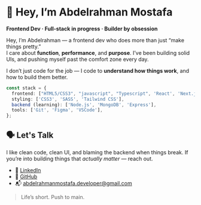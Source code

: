 # 👋 Hey, I’m Abdelrahman Mostafa

**Frontend Dev · Full-stack in progress · Builder by obsession**


Hey, I’m Abdelrahman — a frontend dev who does more than just “make things pretty.”  
I care about **function**, **performance**, and **purpose**. I’ve been building solid UIs, and pushing myself past the comfort zone every day.

I don’t just code for the job — I code to **understand how things work**, and how to build them better.


```ts
const stack = {
  frontend: ["HTML5/CSS3", "javascript", "Typescript", 'React', 'Next.js', 'Redux Toolkit', 'Framer Motion'],
  styling: ['CSS3', 'SASS', 'Tailwind CSS'],
  backend (learning): ['Node.js', 'MongoDB', 'Express'],
  tools: ['Git', 'Figma', 'VSCode'],
};

```

## 🗣️ Let's Talk

I like clean code, clean UI, and blaming the backend when things break.
If you’re into building things that *actually matter* — reach out.

- 💬 [LinkedIn](https://linkedin.com/in/abdelrahmanmostafa0)  
- 🐙 [GitHub](https://github.com/Abdelrahmanmostafa0)  
- 📬 [abdelrahmanmostafa.developer@gmail.com](mailto:abdelrahmanmostafa.developer@gmail.com)

> Life’s short. Push to main.
